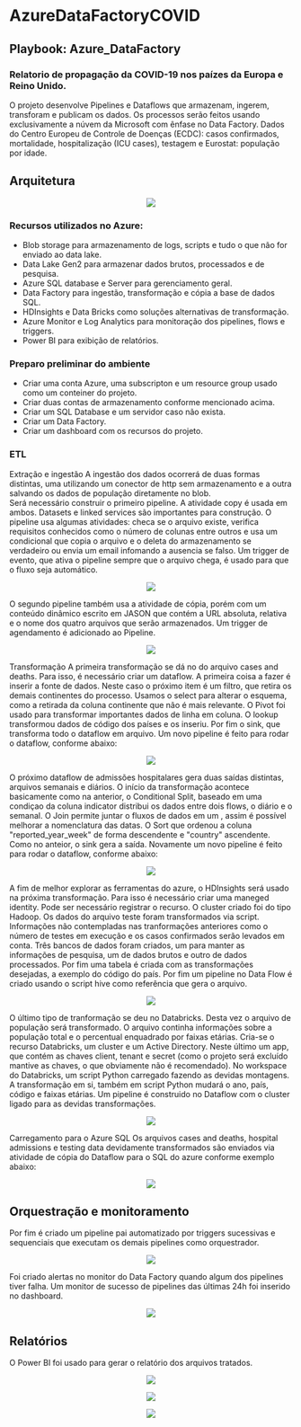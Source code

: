 # AzureDataFactoryCOVID
## Playbook: Azure_DataFactory	
### Relatorio de propagação da COVID-19 nos paízes da Europa e Reino Unido.
O projeto desenvolve Pipelines e Dataflows que armazenam, ingerem, transforam e publicam os dados.
Os processos serão feitos usando exclusivamente a núvem da Microsoft com ênfase no Data Factory. 
Dados do Centro Europeu de Controle de Doenças (ECDC): casos confirmados, mortalidade, hospitalização (ICU cases), testagem e Eurostat: população por idade.

## Arquitetura
<p align="center">
<img src="https://github.com/LeandroRFausto/AzureDataFactoryCOVID/blob/main/factory/Arquitetura.JPG"/>
</p>

### Recursos utilizados no Azure:
* Blob storage para armazenamento de logs, scripts e tudo o que não for enviado ao data lake.
* Data Lake Gen2 para armazenar dados brutos, processados e de pesquisa.
* Azure SQL database e Server para gerenciamento geral.
* Data Factory para ingestão, transformação e cópia a base de dados SQL.
* HDInsights e Data Bricks como soluções alternativas de transformação.
* Azure Monitor e Log Analytics para monitoração dos pipelines, flows e triggers.
* Power BI para exibição de relatórios.

### Preparo  preliminar do ambiente
* Criar uma conta Azure, uma subscripton e um resource group usado como um conteiner do projeto.
* Criar duas contas de armazenamento conforme mencionado acima.
* Criar um SQL Database e um servidor caso não exista.
* Criar um Data Factory.
* Criar um dashboard com os recursos do projeto.

### ETL
Extração e ingestão
A ingestão dos dados ocorrerá de duas formas distintas, uma utilizando um conector de http sem armazenamento e a outra salvando os dados de população diretamente no blob.    
Será necessário construir o primeiro pipeline. A atividade copy é usada em ambos. Datasets e linked services são importantes para construção. 
O pipeline usa algumas atividades: checa se o arquivo existe, verifica requisitos conhecidos como o número de colunas entre outros e usa um condicional que copia o arquivo e o deleta do armazenamento se verdadeiro ou envia um email infomando a ausencia se falso.
Um trigger de evento, que ativa o pipeline sempre que o arquivo chega, é usado para que o fluxo seja automático. 

<p align="center">
<img src="https://github.com/LeandroRFausto/AzureDataFactoryCOVID/blob/main/factory/pl1.JPG"/>
</p>

O segundo pipeline também usa a atividade de cópia, porém com um conteúdo dinâmico escrito em JASON que contém a URL absoluta, relativa e o nome dos quatro arquivos que serão armazenados.
Um trigger de agendamento é adicionado ao Pipeline.

<p align="center">
<img src="https://github.com/LeandroRFausto/AzureDataFactoryCOVID/blob/main/factory/pl2.JPG"/>
</p>

Transformação
A primeira transformação se dá no do arquivo cases and deaths. Para isso, é necessário criar um dataflow. A primeira coisa a fazer é inserir a fonte de dados.
Neste caso o próximo item é um filtro, que retira os demais continentes do processo. Usamos o select para alterar o esquema, como a retirada da coluna continente que não é mais relevante.
O Pivot foi usado para transformar importantes dados de linha em coluna. O lookup transformou dados de código dos países e os inseriu. Por fim o sink, que transforma todo o dataflow em arquivo. 
Um novo pipeline é feito para rodar o dataflow, conforme abaixo:  

<p align="center">
<img src="https://github.com/LeandroRFausto/AzureDataFactoryCOVID/blob/main/factory/df1.JPG"/>
</p>

O próximo dataflow de admissões hospitalares gera duas saídas distintas, arquivos semanais e diários. O início da transformação acontece basicamente como na anterior,
o Conditional Split, baseado em uma condiçao da coluna indicator distribui os dados entre dois flows, o diário e o semanal. O Join permite juntar o fluxos de dados em um , assim é possível melhorar a nomenclatura das datas.
O Sort que ordenou a coluna "reported_year_week" de forma descendente e "country" ascendente. Como no anteior, o sink gera a saída.
Novamente um novo pipeline é feito para rodar o dataflow, conforme abaixo:  

<p align="center">
<img src="https://github.com/LeandroRFausto/AzureDataFactoryCOVID/blob/main/factory/df2.JPG"/>
</p>

A fim de melhor explorar as ferramentas do azure, o HDInsights será usado na próxima transformação. Para isso é necessário criar uma maneged identity. Pode ser necessário registrar o recurso. 
O cluster criado foi do tipo Hadoop.
Os dados do arquivo teste foram transformados via script. Informações não contempladas nas tranformações anteriores como o número de testes em execução e os casos confirmados serão levados em conta.
Três bancos de dados foram criados, um para manter as informações de pesquisa, um de dados brutos e outro de dados processados. Por fim uma tabela é criada com as transformações desejadas, a exemplo do código do país.
Por fim um pipeline no Data Flow é criado usando o script hive como referência que gera o arquivo. 

<p align="center">
<img src="https://github.com/LeandroRFausto/AzureDataFactoryCOVID/blob/main/factory/hdi.JPG"/>
</p>

O último tipo de tranformação se deu no Databricks. Desta vez o arquivo de população será transformado. O arquivo continha informações sobre a população total e o percentual enquadrado por faixas etárias.
Cria-se o recurso Databricks, um cluster e um Active Directory. Neste último um app, que contém as chaves client, tenant e secret (como o projeto será excluído mantive as chaves, o que obviamente não é recomendado). 
No workspace do Databricks, um script Python carregado fazendo as devidas montagens. A transformação em si, também em script Python mudará o ano, país, código e faixas etárias.
Um pipeline é construido no Dataflow com o cluster ligado para as devidas transformações.

<p align="center">
<img src="https://github.com/LeandroRFausto/AzureDataFactoryCOVID/blob/main/factory/dtb1.JPG"/>
</p>

Carregamento para o Azure SQL
Os arquivos cases and deaths, hospital admissions e testing data devidamente transformados são enviados via atividade de cópia do Dataflow para o SQL do azure conforme exemplo abaixo:

<p align="center">
<img src="https://github.com/LeandroRFausto/AzureDataFactoryCOVID/blob/main/factory/tb1.JPG"/>
</p>

## Orquestração e monitoramento
Por fim é criado um pipeline pai automatizado por triggers sucessivas e sequenciais que executam os demais pipelines como orquestrador.

<p align="center">
<img src="https://github.com/LeandroRFausto/AzureDataFactoryCOVID/blob/main/factory/orq.png"/>
</p>

Foi criado alertas no monitor do Data Factory quando algum dos pipelines tiver falha. Um monitor de sucesso de pipelines das últimas 24h foi inserido no dashboard.

<p align="center">
<img src="https://github.com/LeandroRFausto/AzureDataFactoryCOVID/blob/main/factory/mt.JPG"/>
</p>

## Relatórios
O Power BI foi usado para gerar o relatório dos arquivos tratados. 

<p align="center">
<img src="https://github.com/LeandroRFausto/AzureDataFactoryCOVID/blob/main/factory/0001.jpg"/>
</p>

<p align="center">
<img src="https://github.com/LeandroRFausto/AzureDataFactoryCOVID/blob/main/factory/0002.jpg"/>
</p>

<p align="center">
<img src="https://github.com/LeandroRFausto/AzureDataFactoryCOVID/blob/main/factory/0003.jpg"/>
</p>


